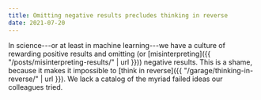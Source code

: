 ```yaml
---
title: Omitting negative results precludes thinking in reverse
date: 2021-07-20
---
```


In science---or at least in machine learning---we have a culture of rewarding positive results and omitting (or [misinterpreting]({{ "/posts/misinterpreting-results/" | url }})) negative results. This is a shame, because it makes it impossible to [think in reverse]({{ "/garage/thinking-in-reverse/" | url }}). We lack a catalog of the myriad failed ideas our colleagues tried.
